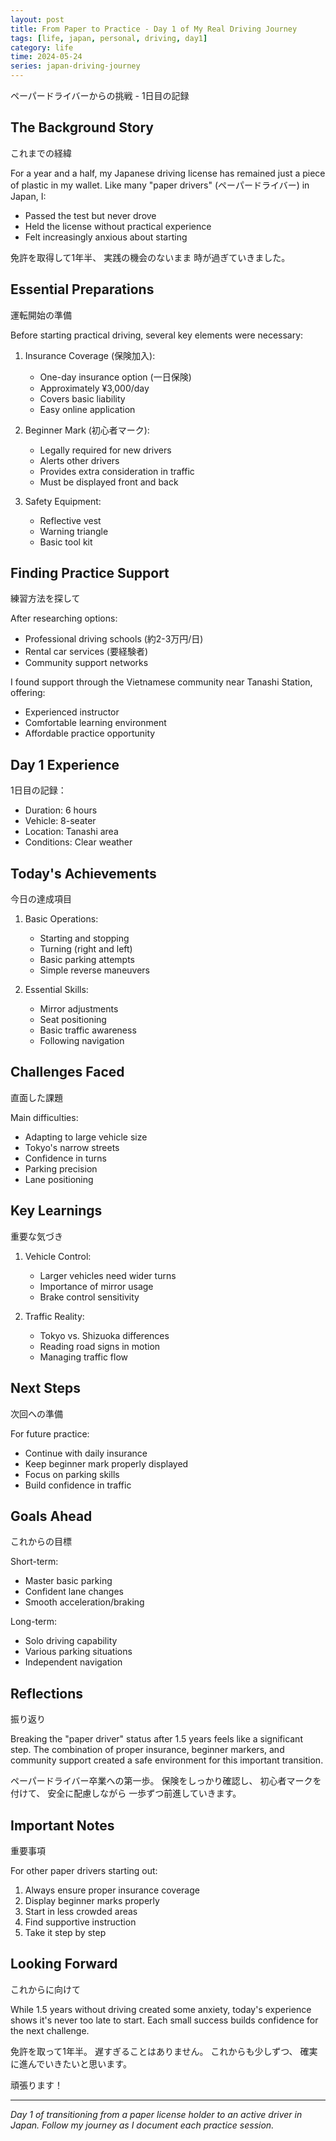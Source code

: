```yaml
---
layout: post
title: From Paper to Practice - Day 1 of My Real Driving Journey
tags: [life, japan, personal, driving, day1]
category: life
time: 2024-05-24
series: japan-driving-journey
---
```


ペーパードライバーからの挑戦 - 1日目の記録

## The Background Story

これまでの経緯

For a year and a half, my Japanese driving license has remained just a piece of plastic in my wallet. Like many "paper drivers" (ペーパードライバー) in Japan, I:
- Passed the test but never drove
- Held the license without practical experience
- Felt increasingly anxious about starting

免許を取得して1年半、
実践の機会のないまま
時が過ぎていきました。

## Essential Preparations

運転開始の準備

Before starting practical driving, several key elements were necessary:

1. Insurance Coverage (保険加入):
   - One-day insurance option (一日保険)
   - Approximately ¥3,000/day
   - Covers basic liability
   - Easy online application

2. Beginner Mark (初心者マーク):
   - Legally required for new drivers
   - Alerts other drivers
   - Provides extra consideration in traffic
   - Must be displayed front and back

3. Safety Equipment:
   - Reflective vest
   - Warning triangle
   - Basic tool kit

## Finding Practice Support

練習方法を探して

After researching options:
- Professional driving schools (約2-3万円/日)
- Rental car services (要経験者)
- Community support networks

I found support through the Vietnamese community near Tanashi Station, offering:
- Experienced instructor
- Comfortable learning environment
- Affordable practice opportunity

## Day 1 Experience

1日目の記録：
- Duration: 6 hours
- Vehicle: 8-seater
- Location: Tanashi area
- Conditions: Clear weather

## Today's Achievements

今日の達成項目

1. Basic Operations:
   - Starting and stopping
   - Turning (right and left)
   - Basic parking attempts
   - Simple reverse maneuvers

2. Essential Skills:
   - Mirror adjustments
   - Seat positioning
   - Basic traffic awareness
   - Following navigation

## Challenges Faced

直面した課題

Main difficulties:
- Adapting to large vehicle size
- Tokyo's narrow streets
- Confidence in turns
- Parking precision
- Lane positioning

## Key Learnings

重要な気づき

1. Vehicle Control:
   - Larger vehicles need wider turns
   - Importance of mirror usage
   - Brake control sensitivity

2. Traffic Reality:
   - Tokyo vs. Shizuoka differences
   - Reading road signs in motion
   - Managing traffic flow

## Next Steps

次回への準備

For future practice:
- Continue with daily insurance
- Keep beginner mark properly displayed
- Focus on parking skills
- Build confidence in traffic

## Goals Ahead

これからの目標

Short-term:
- Master basic parking
- Confident lane changes
- Smooth acceleration/braking

Long-term:
- Solo driving capability
- Various parking situations
- Independent navigation

## Reflections

振り返り

Breaking the "paper driver" status after 1.5 years feels like a significant step. The combination of proper insurance, beginner markers, and community support created a safe environment for this important transition.

ペーパードライバー卒業への第一歩。
保険をしっかり確認し、
初心者マークを付けて、
安全に配慮しながら
一歩ずつ前進していきます。

## Important Notes

重要事項

For other paper drivers starting out:
1. Always ensure proper insurance coverage
2. Display beginner marks properly
3. Start in less crowded areas
4. Find supportive instruction
5. Take it step by step

## Looking Forward

これからに向けて

While 1.5 years without driving created some anxiety, today's experience shows it's never too late to start. Each small success builds confidence for the next challenge.

免許を取って1年半。
遅すぎることはありません。
これからも少しずつ、
確実に進んでいきたいと思います。

頑張ります！

---
*Day 1 of transitioning from a paper license holder to an active driver in Japan. Follow my journey as I document each practice session.*
